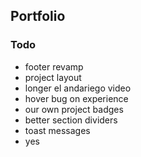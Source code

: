 ## Portfolio

### Todo

- footer revamp
- project layout
- longer el andariego video
- hover bug on experience
- our own project badges
- better section dividers
- toast messages
- yes
